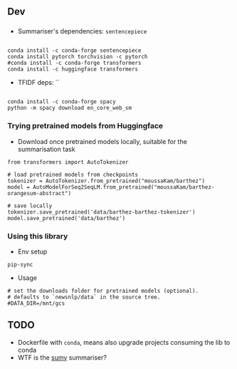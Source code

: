 

## Dev

###
- Summariser's dependencies: `sentencepiece`
```shell

conda install -c conda-forge sentencepiece
conda install pytorch torchvision -c pytorch
#conda install -c conda-forge transformers
conda install -c huggingface transformers
```
- TFIDF deps: `` 
```shell

conda install -c conda-forge spacy
python -m spacy download en_core_web_sm

```

### Trying pretrained models from Huggingface 

- Download once pretrained models locally, suitable for the summarisation task
```shell
from transformers import AutoTokenizer

# load pretrained models from checkpoints
tokenizer = AutoTokenizer.from_pretrained("moussaKam/barthez")
model = AutoModelForSeq2SeqLM.from_pretrained("moussaKam/barthez-orangesum-abstract")

# save locally
tokenizer.save_pretrained('data/barthez-barthez-tokenizer')
model.save_pretrained('data/barthez')

```

### Using this library

- Env setup
```shell
pip-sync
```

- Usage
```shell
# set the downloads folder for pretrained models (optional). 
# defaults to `newsnlp/data` in the source tree.
#DATA_DIR=/mnt/gcs
```

## TODO

- Dockerfile with `conda`, means also upgrade projects consuming the lib to conda
- WTF is the [sumy](https://github.com/miso-belica/sumy) summariser?